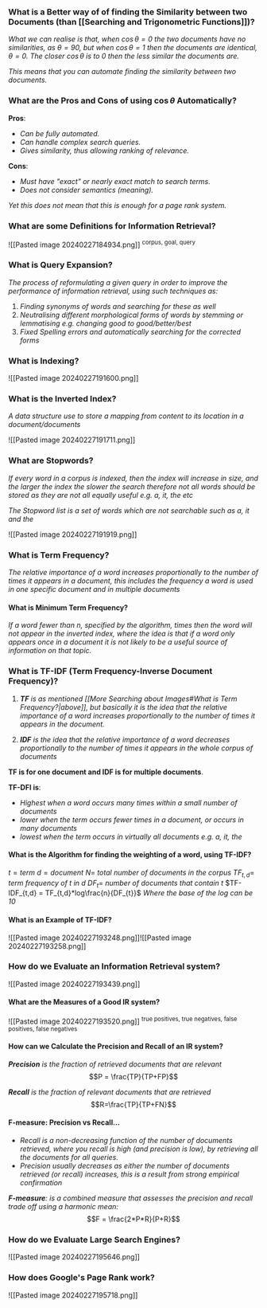 
### What is a Better way of of finding the Similarity between two Documents (than [[Searching and Trigonometric Functions]])? 

*What we can realise is that, when $\cos\theta = 0$ the two documents have no similarities, as $\theta = 90$, but when $\cos\theta = 1$ then the documents are identical, $\theta=0$. The closer $\cos\theta$ is to $0$ then the less similar the documents are.*

*This means that you can automate finding the similarity between two documents.*


### What are the Pros and Cons of using $\cos\theta$ Automatically?

**Pros**:
- *Can be fully automated.*
- *Can handle complex search queries.*
- *Gives similarity, thus allowing ranking of relevance.*

**Cons**:
- *Must have "exact" or nearly exact match to search terms.*
- *Does not consider semantics (meaning).*

*Yet this does not mean that this is enough for a page rank system.*


### What are some Definitions for Information Retrieval?

![[Pasted image 20240227184934.png]]
<sup>corpus, goal, query</sup>


### What is Query Expansion?

*The process of reformulating a given query in order to improve the performance of information retrieval, using such techniques as:*

1. *Finding synonyms of words and searching for these as well*
2. *Neutralising different morphological forms of words by stemming or lemmatising e.g. changing good to good/better/best*
3. *Fixed Spelling errors and automatically searching for the corrected forms*


### What is Indexing?

![[Pasted image 20240227191600.png]]


### What is the Inverted Index?
*A data structure use to store a mapping from content to its location in a document/documents*

![[Pasted image 20240227191711.png]]


### What are Stopwords?

*If every word in a corpus is indexed, then the index will increase in size, and the larger the index the slower the search therefore not all words should be stored as they are not all equally useful e.g. a, it, the etc*

*The Stopword list is a set of words which are not searchable such as a, it and the*

![[Pasted image 20240227191919.png]]


### What is Term Frequency?
*The relative importance of a word increases proportionally to the number of times it appears in a document, this includes the frequency a word is used in one specific document and in multiple documents*

#### What is Minimum Term Frequency?

*If a word fewer than $n$, specified by the algorithm, times then the word will not appear in the inverted index, where the idea is that if a word only appears once in a document it is not likely to be a useful source of information on that topic.*

### What is TF-IDF (Term Frequency-Inverse Document Frequency)?

1. ***TF** is as mentioned [[More Searching about Images#What is Term Frequency?|above]], but basically it is the idea that the relative importance of a word increases proportionally to the number of times it appears in the document.*

2. ***IDF** is the idea that the relative importance of a word decreases proportionally to the number of times it appears in the whole corpus of documents*

**TF is for one document and IDF is for multiple documents**.

**TF-DFI is**:
- *Highest when a word occurs many times within a small number of documents*
- *lower when the term occurs fewer times in a document, or occurs in many documents*
- *lowest when the term occurs in virtually all documents e.g. a, it, the*


#### What is the Algorithm for finding the weighting of a word, using TF-IDF?

$t = term$
$d = document$
$N =$ *total number of documents in the corpus*
$TF_{t,d} =$ *term frequency of $t$ in $d$*
$DF_t =$ *number of documents that contain $t$*
$TF-IDF_{t,d} = TF_{t,d}*log\frac{n}{DF_{t}}$ *Where the base of the log can be 10*


#### What is an Example of TF-IDF?

![[Pasted image 20240227193248.png]]![[Pasted image 20240227193258.png]]


### How do we Evaluate an Information Retrieval system?

![[Pasted image 20240227193439.png]]


#### What are the Measures of a Good IR system?

![[Pasted image 20240227193520.png]]
<sup>true positives, true negatives, false positives, false negatives</sup>


#### How can we Calculate the Precision and Recall of an IR system?

***Precision** is the fraction of retrieved documents that are relevant*
$$P = \frac{TP}{TP+FP}$$

***Recall** is the fraction of relevant documents that are retrieved*
$$R=\frac{TP}{TP+FN}$$

#### F-measure: Precision vs Recall...

- *Recall is a non-decreasing function of the number of documents retrieved, where you recall is high (and precision is low), by retrieving all the documents for all queries.*
- *Precision usually decreases as either the number of documents retrieved (or recall) increases, this is a result from strong empirical confirmation*

***F-measure**: is a combined measure that assesses the precision and recall trade off using a harmonic mean:*
$$F = \frac{2*P*R}{P+R}$$


### How do we Evaluate Large Search Engines?

![[Pasted image 20240227195646.png]]


### How does Google's Page Rank work?

![[Pasted image 20240227195718.png]]
